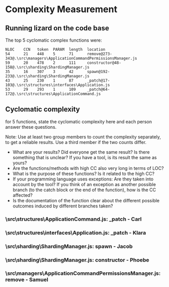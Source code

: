 # Complexity Measurement

## Running lizard on the code base

The top 5 cyclomatic complex functions were:

    NLOC    CCN   token  PARAM  length  location
    54      21    448    5      71      remove@273-343@.\src\managers\ApplicationCommandPermissionsManager.js
    59      20    478    2      111     constructor@48-158@.\src\sharding\ShardingManager.js
    35      16    307    3      42      spawn@192-233@.\src\sharding\ShardingManager.js
    43      25    230    1      87      _patch@17-103@.\src\structures\interfaces\Application.js
    53      29    293    1      109     _patch@64-172@.\src\structures\ApplicationCommand.js

## Cyclomatic complexity

for 5 functions, state the cyclomatic complexity here and each person answer these questions.

Note: Use at least two group members to count the complexity separately, to get a reliable results. Use a
third member if the two counts differ.

- What are your results? Did everyone get the same result? Is there something that is unclear? If you
  have a tool, is its result the same as yours?
- Are the functions/methods with high CC also very long in terms of LOC?
- What is the purpose of these functions? Is it related to the high CC?
- If your programming language uses exceptions: Are they taken into account by the tool? If you think of an exception as another possible branch (to the catch block or the end of the function), how is the CC affected?
- Is the documentation of the function clear about the different possible outcomes induced by different branches taken?

### \src\structures\ApplicationCommand.js: \_patch - Carl

### \src\structures\interfaces\Application.js: \_patch - Klara

### \src\sharding\ShardingManager.js: spawn - Jacob

### \src\sharding\ShardingManager.js: constructor - Phoebe

### \src\managers\ApplicationCommandPermissionsManager.js: remove - Samuel
